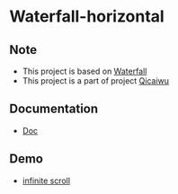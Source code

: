 # Waterfall-horizontal

## Note
  * This project is based on [Waterfall](https://github.com/bingdian/waterfall)
  * This project is a part of project [Qicaiwu](https://github.com/senntyou/qicaiwu)
    
## Documentation
  * [Doc](docs/index.md)
  
## Demo
  * [infinite scroll](http://senntyou.github.io/waterfall-horizontal/)